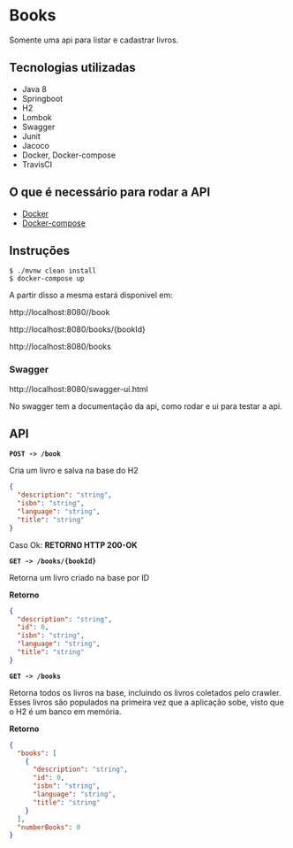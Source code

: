 # Books

Somente uma api para listar e cadastrar livros.

## Tecnologias utilizadas

- Java 8
- Springboot
- H2
- Lombok
- Swagger
- Junit
- Jacoco
- Docker, Docker-compose
- TravisCI

## O que é necessário para rodar a API

- [Docker](https://www.docker.com/)
- [Docker-compose](https://docs.docker.com/compose/)

## Instruções
```
$ ./mvnw clean install
$ docker-compose up
```

A partir disso a mesma estará disponivel em:

http://localhost:8080//book

http://localhost:8080/books/{bookId}

http://localhost:8080/books


### Swagger
http://localhost:8080/swagger-ui.html

No swagger tem a documentação da api, como rodar e ui para testar a api.

## API

**`POST -> /book`**

Cria um livro e salva na base do H2

```json
{
  "description": "string",
  "isbn": "string",
  "language": "string",
  "title": "string"
}
```
Caso Ok:
**RETORNO HTTP 200-OK**

**`GET -> /books/{bookId}`**

Retorna um livro criado na base por ID

**Retorno**

```json
{
  "description": "string",
  "id": 0,
  "isbn": "string",
  "language": "string",
  "title": "string"
}
```


**`GET -> /books`**

Retorna todos os livros na base, incluindo os livros coletados pelo crawler.
Esses livros são populados na primeira vez que a aplicação sobe, visto que o H2 é um banco em memória.

**Retorno**

```json
{
  "books": [
    {
      "description": "string",
      "id": 0,
      "isbn": "string",
      "language": "string",
      "title": "string"
    }
  ],
  "numberBooks": 0
}
```
